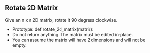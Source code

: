 ## Rotate 2D Matrix

Give an n x n 2D matrix, rotate it 90 degress clockwise.

- Prototype: def rotate_2d_matrix(matrix):
- Do not return anything. The matrix must be edited in-place.
- You can assume the matrix will have 2 dimensions and will not be empty.